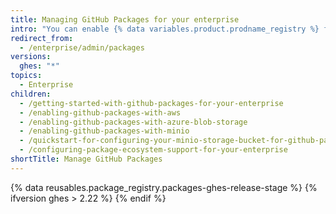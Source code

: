 ```yaml
---
title: Managing GitHub Packages for your enterprise
intro: "You can enable {% data variables.product.prodname_registry %} for your enterprise and manage {% data variables.product.prodname_registry %} settings and allowed packaged types."
redirect_from:
  - /enterprise/admin/packages
versions:
  ghes: "*"
topics:
  - Enterprise
children:
  - /getting-started-with-github-packages-for-your-enterprise
  - /enabling-github-packages-with-aws
  - /enabling-github-packages-with-azure-blob-storage
  - /enabling-github-packages-with-minio
  - /quickstart-for-configuring-your-minio-storage-bucket-for-github-packages
  - /configuring-package-ecosystem-support-for-your-enterprise
shortTitle: Manage GitHub Packages
---
```


{% data reusables.package_registry.packages-ghes-release-stage %}
{% ifversion ghes > 2.22 %}
{% endif %}
